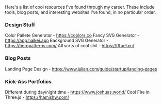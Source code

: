 Here's a list of cool resources I've found through my career. These include tools, blog posts, and interesting websites I've found, in no particular order.

### Design Stuff
Color Pallete Generator - https://coolors.co
Fancy SVG Generator - https://app.haikei.app
Background SVG Generator - https://heropatterns.com/
All sorts of cool shit - https://fffuel.co/

### Blog Posts
Landing Page Design - https://www.julian.com/guide/startup/landing-pages

### Kick-Ass Portfolios
Different during day/night time - https://www.joshuas.world/
Cool Fire in Three.js - https://hamishw.com/

